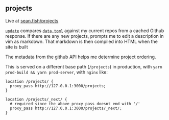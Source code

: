 ## projects

Live at [sean.fish/projects](https://sean.fish/projects/)

[`update`](./update) compares [`data.toml`](./data.toml) against my current repos from a cached Github response. If there are any new projects, prompts me to edit a description in vim as markdown. That markdown is then compiled into HTML when the site is built

The metadata from the github API helps me determine project ordering.

This is served on a different base path (`/projects`) in production, with `yarn prod-build && yarn prod-server`, with `nginx` like:

```nginx
location /projects/ {
  proxy_pass http://127.0.0.1:3000/projects;
}

location /projects/_next/ {
  # required since the above proxy pass doesnt end with '/'
  proxy_pass http://127.0.0.1:3000/projects/_next/;
}
```

